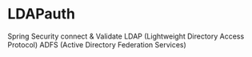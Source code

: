 # LDAPauth
Spring Security connect &amp; Validate LDAP (Lightweight Directory Access Protocol) ADFS (Active Directory Federation Services)
